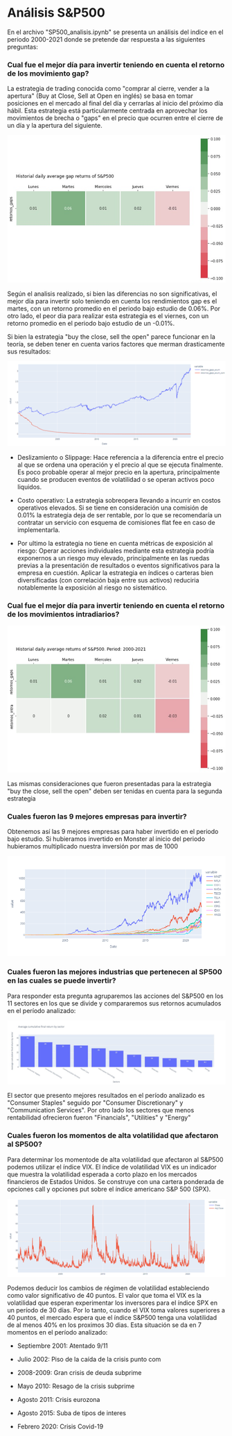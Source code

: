 # Análisis S&P500

En el archivo "SP500_analisis.ipynb" se presenta un análisis del indice en el periodo 2000-2021 donde se pretende dar respuesta a las siguientes preguntas:

### Cual fue el mejor día para invertir teniendo en cuenta el retorno de los movimiento gap?


La estrategia de trading conocida como "comprar al cierre, vender a la apertura" (Buy at Close, Sell at Open en inglés) se basa en tomar posiciones en el mercado al final del día y cerrarlas al inicio del próximo día hábil. Esta estrategia está particularmente centrada en aprovechar los movimientos de brecha o "gaps" en el precio que ocurren entre el cierre de un día y la apertura del siguiente.

![gaps](https://github.com/facundoallia/analisisSP500/raw/main/asset/days.png)

Según el analisis realizado, si bien las diferencias no son significativas, el mejor día para invertir solo teniendo en cuenta los rendimientos gap es el martes, con un retorno promedio en el periodo bajo estudio de 0.06%. Por otro lado, el peor dia para realizar esta estrategia es el viernes, con un retorno promedio en el periodo bajo estudio de un -0.01%.

Si bien la estrategia "buy the close, sell the open" parece funcionar en la teoría, se deben tener en cuenta varios factores que merman drasticamente sus resultados:

![strategy](https://github.com/facundoallia/analisisSP500/raw/main/asset/strategy.png)

+ Deslizamiento o Slippage: Hace referencia a la diferencia entre el precio al que se ordena una operación y el precio al que se ejecuta finalmente. Es poco probable operar al mejor precio en la apertura, principalmente cuando se producen eventos de volatilidad o se operan activos poco liquidos.

+ Costo operativo: La estrategia sobreopera llevando a incurrir en costos operativos elevados. Si se tiene en consideración una comisión de 0.01% la estrategia deja de ser rentable, por lo que se recomendaría un contratar un servicio con esquema de comisiones flat fee en caso de implementarla.

+ Por ultimo la estrategia no tiene en cuenta métricas de exposición al riesgo: Operar acciones individuales mediante esta estrategia podría exponernos a un riesgo muy elevado, principalmente en las ruedas previas a la presentación de resultados o eventos significativos para la empresa en cuestión. Aplicar la estrategia en índices o carteras bien diversificadas (con correlación baja entre sus activos) reduciria notablemente la exposición al riesgo no sistemático.

### Cual fue el mejor día para invertir teniendo en cuenta el retorno de los movimientos intradiarios?

![intra](https://github.com/facundoallia/analisisSP500/raw/main/asset/days_intra.jpg)



Las mismas consideraciones que fueron presentadas para la estrategia "buy the close, sell the open" deben ser tenidas en cuenta para la segunda estrategia

### Cuales fueron las 9 mejores empresas para invertir?

Obtenemos así las 9 mejores empresas para haber invertido en el periodo bajo estudio. Si hubieramos invertido en Monster al inicio del periodo hubieramos multiplicado nuestra inversión por mas de 1000

![top](https://github.com/facundoallia/analisisSP500/raw/main/asset/top_stocks.png)


### Cuales fueron las mejores industrias que pertenecen al SP500 en las cuales se puede invertir?

Para responder esta pregunta agruparemos las acciones del S&P500 en los 11 sectores en los que se divide y compararemos sus retornos acumulados en el período analizado:

![sectors](https://github.com/facundoallia/analisisSP500/raw/main/asset/sectors.png)

El sector que presento mejores resultados en el período analizado es "Consumer Staples" seguido por "Consumer Discretionary" y "Communication Services". Por otro lado los sectores que menos rentabilidad ofrecieron fueron "Financials", "Utilities" y "Energy"

### Cuales fueron los momentos de alta volatilidad que afectaron al SP500?

Para determinar los momentode de alta volatilidad que afectaron al S&P500 podemos utilizar el índice VIX. El índice de volatilidad VIX es un indicador que muestra la volatilidad esperada a corto plazo en los mercados financieros de Estados Unidos. Se construye con una cartera ponderada de opciones call y opciones put sobre el índice americano S&P 500 (SPX).

![vix](https://github.com/facundoallia/analisisSP500/raw/main/asset/vix.png)

Podemos deducir los cambios de régimen de volatilidad estableciendo como valor significativo de 40 puntos. El valor que toma el VIX es la volatilidad que esperan experimentar los inversores para el índice SPX en un período de 30 días. Por lo tanto, cuando el VIX toma valores superiores a 40 puntos, el mercado espera que el índice S&P500 tenga una volatilidad de al menos 40% en los proximos 30 dias. Esta situación se da en 7 momentos en el período analizado:

 + Septiembre 2001: Atentado 9/11 

 + Julio 2002: Piso de la caída de la crisis punto com
 
 + 2008-2009: Gran crisis de deuda subprime

 + Mayo 2010: Resago de la crisis subprime

 + Agosto 2011: Crisis eurozona

 + Agosto 2015: Suba de tipos de interes
 
 + Febrero 2020: Crisis Covid-19


